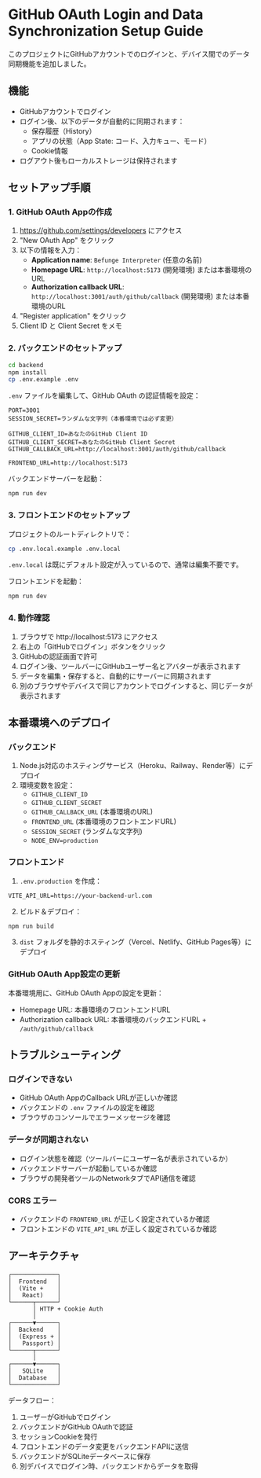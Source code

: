 # GitHub OAuth Login and Data Synchronization Setup Guide

このプロジェクトにGitHubアカウントでのログインと、デバイス間でのデータ同期機能を追加しました。

## 機能

- GitHubアカウントでログイン
- ログイン後、以下のデータが自動的に同期されます：
  - 保存履歴（History）
  - アプリの状態（App State: コード、入力キュー、モード）
  - Cookie情報
- ログアウト後もローカルストレージは保持されます

## セットアップ手順

### 1. GitHub OAuth Appの作成

1. https://github.com/settings/developers にアクセス
2. "New OAuth App" をクリック
3. 以下の情報を入力：
   - **Application name**: `Befunge Interpreter` (任意の名前)
   - **Homepage URL**: `http://localhost:5173` (開発環境) または本番環境のURL
   - **Authorization callback URL**: `http://localhost:3001/auth/github/callback` (開発環境) または本番環境のURL
4. "Register application" をクリック
5. Client ID と Client Secret をメモ

### 2. バックエンドのセットアップ

```bash
cd backend
npm install
cp .env.example .env
```

`.env` ファイルを編集して、GitHub OAuth の認証情報を設定：

```env
PORT=3001
SESSION_SECRET=ランダムな文字列（本番環境では必ず変更）

GITHUB_CLIENT_ID=あなたのGitHub Client ID
GITHUB_CLIENT_SECRET=あなたのGitHub Client Secret
GITHUB_CALLBACK_URL=http://localhost:3001/auth/github/callback

FRONTEND_URL=http://localhost:5173
```

バックエンドサーバーを起動：

```bash
npm run dev
```

### 3. フロントエンドのセットアップ

プロジェクトのルートディレクトリで：

```bash
cp .env.local.example .env.local
```

`.env.local` は既にデフォルト設定が入っているので、通常は編集不要です。

フロントエンドを起動：

```bash
npm run dev
```

### 4. 動作確認

1. ブラウザで http://localhost:5173 にアクセス
2. 右上の「GitHubでログイン」ボタンをクリック
3. GitHubの認証画面で許可
4. ログイン後、ツールバーにGitHubユーザー名とアバターが表示されます
5. データを編集・保存すると、自動的にサーバーに同期されます
6. 別のブラウザやデバイスで同じアカウントでログインすると、同じデータが表示されます

## 本番環境へのデプロイ

### バックエンド

1. Node.js対応のホスティングサービス（Heroku、Railway、Render等）にデプロイ
2. 環境変数を設定：
   - `GITHUB_CLIENT_ID`
   - `GITHUB_CLIENT_SECRET`
   - `GITHUB_CALLBACK_URL` (本番環境のURL)
   - `FRONTEND_URL` (本番環境のフロントエンドURL)
   - `SESSION_SECRET` (ランダムな文字列)
   - `NODE_ENV=production`

### フロントエンド

1. `.env.production` を作成：
```env
VITE_API_URL=https://your-backend-url.com
```

2. ビルド＆デプロイ：
```bash
npm run build
```

3. `dist` フォルダを静的ホスティング（Vercel、Netlify、GitHub Pages等）にデプロイ

### GitHub OAuth App設定の更新

本番環境用に、GitHub OAuth Appの設定を更新：
- Homepage URL: 本番環境のフロントエンドURL
- Authorization callback URL: 本番環境のバックエンドURL + `/auth/github/callback`

## トラブルシューティング

### ログインできない

- GitHub OAuth AppのCallback URLが正しいか確認
- バックエンドの `.env` ファイルの設定を確認
- ブラウザのコンソールでエラーメッセージを確認

### データが同期されない

- ログイン状態を確認（ツールバーにユーザー名が表示されているか）
- バックエンドサーバーが起動しているか確認
- ブラウザの開発者ツールのNetworkタブでAPI通信を確認

### CORS エラー

- バックエンドの `FRONTEND_URL` が正しく設定されているか確認
- フロントエンドの `VITE_API_URL` が正しく設定されているか確認

## アーキテクチャ

```
┌─────────────┐
│  Frontend   │
│  (Vite +    │
│   React)    │
└──────┬──────┘
       │ HTTP + Cookie Auth
       │
┌──────▼──────┐
│  Backend    │
│  (Express + │
│   Passport) │
└──────┬──────┘
       │
┌──────▼──────┐
│   SQLite    │
│  Database   │
└─────────────┘
```

データフロー：
1. ユーザーがGitHubでログイン
2. バックエンドがGitHub OAuthで認証
3. セッションCookieを発行
4. フロントエンドのデータ変更をバックエンドAPIに送信
5. バックエンドがSQLiteデータベースに保存
6. 別デバイスでログイン時、バックエンドからデータを取得
